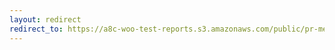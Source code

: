 ```yaml
---
layout: redirect
redirect_to: https://a8c-woo-test-reports.s3.amazonaws.com/public/pr-merge/39913/api/index.html
---
```

